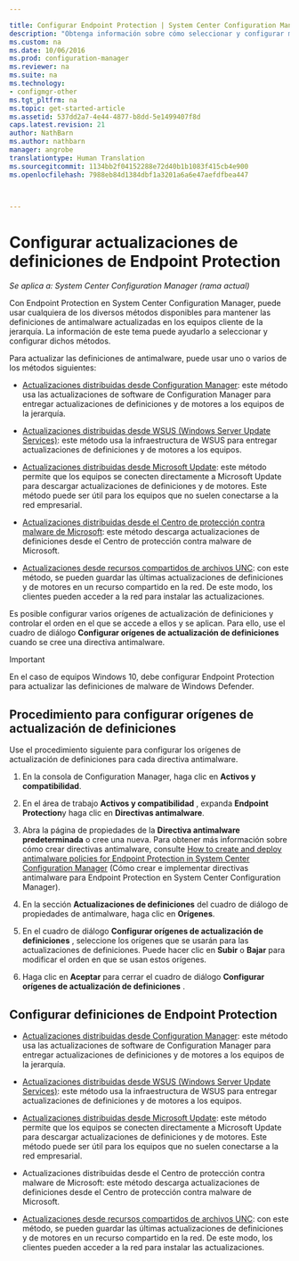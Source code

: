 ```yaml
---

title: Configurar Endpoint Protection | System Center Configuration Manager
description: "Obtenga información sobre cómo seleccionar y configurar métodos con Endpoint Protection en System Center Configuration Manager para mantener actualizadas las definiciones de antimalware en los equipos cliente."
ms.custom: na
ms.date: 10/06/2016
ms.prod: configuration-manager
ms.reviewer: na
ms.suite: na
ms.technology:
- configmgr-other
ms.tgt_pltfrm: na
ms.topic: get-started-article
ms.assetid: 537dd2a7-4e44-4877-b8dd-5e1499407f8d
caps.latest.revision: 21
author: NathBarn
ms.author: nathbarn
manager: angrobe
translationtype: Human Translation
ms.sourcegitcommit: 1134bb2f04152288e72d40b1b1083f415cb4e900
ms.openlocfilehash: 7988eb84d1384dbf1a3201a6a6e47aefdfbea447



---
```


#  <a name="configure-definition-updates-for-endpoint-protection"></a>Configurar actualizaciones de definiciones de Endpoint Protection  

*Se aplica a: System Center Configuration Manager (rama actual)*

 Con Endpoint Protection en System Center Configuration Manager, puede usar cualquiera de los diversos métodos disponibles para mantener las definiciones de antimalware actualizadas en los equipos cliente de la jerarquía. La información de este tema puede ayudarlo a seleccionar y configurar dichos métodos.

 Para actualizar las definiciones de antimalware, puede usar uno o varios de los métodos siguientes:

-   [Actualizaciones distribuidas desde Configuration Manager](endpoint-definitions-configmgr.md): este método usa las actualizaciones de software de Configuration Manager para entregar actualizaciones de definiciones y de motores a los equipos de la jerarquía.

-   [Actualizaciones distribuidas desde WSUS (Windows Server Update Services)](endpoint-definitions-wsus.md): este método usa la infraestructura de WSUS para entregar actualizaciones de definiciones y de motores a los equipos.

-   [Actualizaciones distribuidas desde Microsoft Update](endpoint-definitions-microsoft-updates.md): este método permite que los equipos se conecten directamente a Microsoft Update para descargar actualizaciones de definiciones y de motores. Este método puede ser útil para los equipos que no suelen conectarse a la red empresarial.

-   [Actualizaciones distribuidas desde el Centro de protección contra malware de Microsoft](endpoint-definitions-protection-center.md): este método descarga actualizaciones de definiciones desde el Centro de protección contra malware de Microsoft.

-   [Actualizaciones desde recursos compartidos de archivos UNC](endpoint-definitions-network.md): con este método, se pueden guardar las últimas actualizaciones de definiciones y de motores en un recurso compartido en la red. De este modo, los clientes pueden acceder a la red para instalar las actualizaciones.

 Es posible configurar varios orígenes de actualización de definiciones y controlar el orden en el que se accede a ellos y se aplican. Para ello, use el cuadro de diálogo **Configurar orígenes de actualización de definiciones** cuando se cree una directiva antimalware.

> [!IMPORTANT]
>  En el caso de equipos Windows 10, debe configurar Endpoint Protection para actualizar las definiciones de malware de Windows Defender.

## <a name="how-to-configure-definition-update-sources"></a>Procedimiento para configurar orígenes de actualización de definiciones
 Use el procedimiento siguiente para configurar los orígenes de actualización de definiciones para cada directiva antimalware.

1.  En la consola de Configuration Manager, haga clic en **Activos y compatibilidad**.

2.  En el área de trabajo **Activos y compatibilidad** , expanda **Endpoint Protection**y haga clic en **Directivas antimalware**.

3.  Abra la página de propiedades de la **Directiva antimalware predeterminada** o cree una nueva. Para obtener más información sobre cómo crear directivas antimalware, consulte [How to create and deploy antimalware policies for Endpoint Protection in System Center Configuration Manager](endpoint-antimalware-policies.md) (Cómo crear e implementar directivas antimalware para Endpoint Protection en System Center Configuration Manager).

4.  En la sección **Actualizaciones de definiciones** del cuadro de diálogo de propiedades de antimalware, haga clic en **Orígenes**.

5.  En el cuadro de diálogo **Configurar orígenes de actualización de definiciones** , seleccione los orígenes que se usarán para las actualizaciones de definiciones. Puede hacer clic en **Subir** o **Bajar** para modificar el orden en que se usan estos orígenes.

6.  Haga clic en **Aceptar** para cerrar el cuadro de diálogo **Configurar orígenes de actualización de definiciones** .

## <a name="configure-endpoint-protection-definitions"></a>Configurar definiciones de Endpoint Protection

-   [Actualizaciones distribuidas desde Configuration Manager](endpoint-definitions-configmgr.md): este método usa las actualizaciones de software de Configuration Manager para entregar actualizaciones de definiciones y de motores a los equipos de la jerarquía.

-   [Actualizaciones distribuidas desde WSUS (Windows Server Update Services)](endpoint-definitions-wsus.md): este método usa la infraestructura de WSUS para entregar actualizaciones de definiciones y de motores a los equipos.

-   [Actualizaciones distribuidas desde Microsoft Update](endpoint-definitions-microsoft-updates.md): este método permite que los equipos se conecten directamente a Microsoft Update para descargar actualizaciones de definiciones y de motores. Este método puede ser útil para los equipos que no suelen conectarse a la red empresarial.

-   Actualizaciones distribuidas desde el Centro de protección contra malware de Microsoft: este método descarga actualizaciones de definiciones desde el Centro de protección contra malware de Microsoft.

-   [Actualizaciones desde recursos compartidos de archivos UNC](endpoint-definitions-network.md): con este método, se pueden guardar las últimas actualizaciones de definiciones y de motores en un recurso compartido en la red. De este modo, los clientes pueden acceder a la red para instalar las actualizaciones.



<!--HONumber=Nov16_HO1-->


